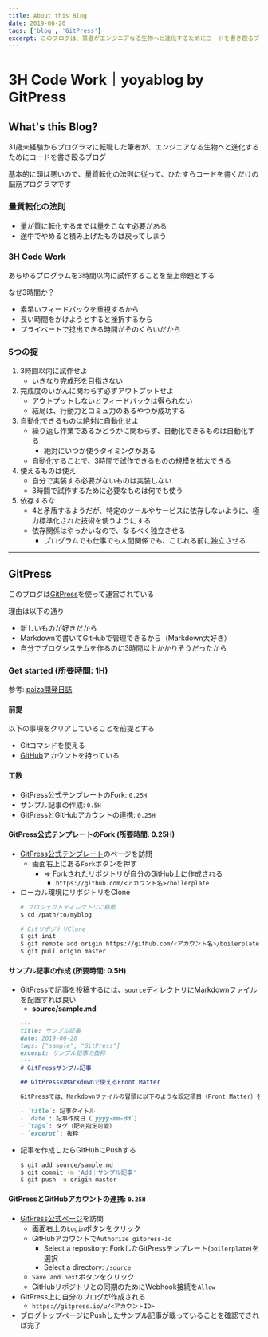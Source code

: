 ```yaml
---
title: About this Blog
date: 2019-06-20
tags: ['blog', 'GitPress']
excerpt: このブログは、筆者がエンジニアなる生物へと進化するためにコードを書き殴るブログである
---
```


# 3H Code Work｜yoyablog by GitPress

## What's this Blog?

31歳未経験からプログラマに転職した筆者が、エンジニアなる生物へと進化するためにコードを書き殴るブログ

基本的に頭は悪いので、量質転化の法則に従って、ひたすらコードを書くだけの脳筋プログラマです

### 量質転化の法則
- 量が質に転化するまでは量をこなす必要がある
- 途中でやめると積み上げたものは戻ってしまう

### 3H Code Work
あらゆるプログラムを3時間以内に試作することを至上命題とする

なぜ3時間か？

- 素早いフィードバックを重視するから
- 長い時間をかけようとすると挫折するから
- プライベートで捻出できる時間がそのくらいだから

### 5つの掟
1. 3時間以内に試作せよ
    - いきなり完成形を目指さない
2. 完成度のいかんに関わらず必ずアウトプットせよ
    - アウトプットしないとフィードバックは得られない
    - 結局は、行動力とコミュ力のあるやつが成功する
3. 自動化できるものは絶対に自動化せよ
    - 繰り返し作業であるかどうかに関わらず、自動化できるものは自動化する
        - 絶対にいつか使うタイミングがある
    - 自動化することで、3時間で試作できるものの規模を拡大できる
4. 使えるものは使え
    - 自分で実装する必要がないものは実装しない
    - 3時間で試作するために必要なものは何でも使う
5. 依存するな
    - 4と矛盾するようだが、特定のツールやサービスに依存しないように、極力標準化された技術を使うようにする
    - 依存関係はやっかいなので、なるべく独立させる
        - プログラムでも仕事でも人間関係でも、こじれる前に独立させる

***

## GitPress

このブログは[GitPress](https://gitpress.io/)を使って運営されている

理由は以下の通り

- 新しいものが好きだから
- Markdownで書いてGitHubで管理できるから（Markdown大好き）
- 自分でブログシステムを作るのに3時間以上かかりそうだったから

### Get started (所要時間: 1H)
参考: [paiza開発日誌](https://paiza.hatenablog.com/entry/2019/06/19/Push%E3%81%99%E3%82%8B%E3%81%A0%E3%81%91%EF%BC%81GitHub%E3%81%AE%E3%83%AA%E3%83%9D%E3%82%B8%E3%83%88%E3%83%AA%E3%82%92%E5%80%8B%E4%BA%BA%E3%83%96%E3%83%AD%E3%82%B0%E3%81%AB%E5%A4%89%E3%81%88%E3%81%A6)

#### 前提
以下の事項をクリアしていることを前提とする

- Gitコマンドを使える
- [GitHub](https://github.com)アカウントを持っている

#### 工数
- GitPress公式テンプレートのFork: `0.25H`
- サンプル記事の作成: `0.5H`
- GitPressとGitHubアカウントの連携: `0.25H`

#### GitPress公式テンプレートのFork (所要時間: 0.25H)
- [GitPress公式テンプレート](https://github.com/gitpress-io/boilerplate)のページを訪問
    - 画面右上にある`Fork`ボタンを押す
        - => Forkされたリポジトリが自分のGitHub上に作成される
            - `https://github.com/<アカウント名>/boilerplate`
- ローカル環境にリポジトリをClone
    ```bash
    # プロジェクトディレクトリに移動
    $ cd /path/to/myblog

    # GitリポジトリClone
    $ git init
    $ git remote add origin https://github.com/<アカウント名>/boilerplate.git
    $ git pull origin master
    ```

#### サンプル記事の作成 (所要時間: 0.5H)
- GitPressで記事を投稿するには、`source`ディレクトリにMarkdownファイルを配置すれば良い
    - **source/sample.md**
    ```markdown
    ---
    title: サンプル記事
    date: 2019-06-20
    tags: ["sample", "GitPress"]
    excerpt: サンプル記事の抜粋
    ---
    # GitPressサンプル記事

    ## GitPressのMarkdownで使えるFront Matter

    GitPressでは、Markdownファイルの冒頭に以下のような設定項目（Front Matter）を記述することが可能

    - `title`: 記事タイトル
    - `date`: 記事作成日（`yyyy-mm-dd`）
    - `tags`: タグ（配列指定可能）
    - `excerpt`: 抜粋
    ```
- 記事を作成したらGitHubにPushする
    ```bash
    $ git add source/sample.md
    $ git commit -m 'Add｜サンプル記事'
    $ git push -u origin master
    ```

#### GitPressとGitHubアカウントの連携: `0.25H`
- [GitPress公式ページ](https://gitpress.io/)を訪問
    - 画面右上の`Login`ボタンをクリック
    - GitHubアカウントで`Authorize gitpress-io`
        - Select a repository: ForkしたGitPressテンプレート(`boilerplate`)を選択
        - Select a directory: `/source`
    - `Save and next`ボタンをクリック
    - GitHubリポジトリとの同期のためにWebhook接続を`Allow`
- GitPress上に自分のブログが作成される
    - `https://gitpress.io/u/<アカウントID>`
- ブログトップページにPushしたサンプル記事が載っていることを確認できれば完了
